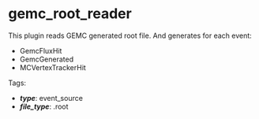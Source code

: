 # gemc_root_reader

This plugin reads GEMC generated root file. And generates for each event:

* GemcFluxHit
* GemcGenerated
* MCVertexTrackerHit 

Tags:

* ***type***: event_source
* ***file_type***: .root

